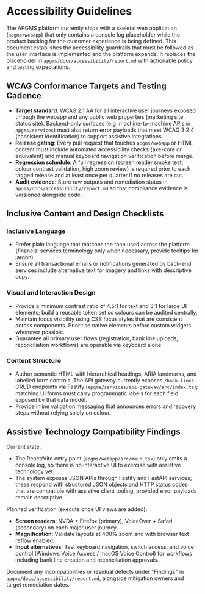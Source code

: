 # Accessibility Guidelines

The APGMS platform currently ships with a skeletal web application (`apgms/webapp`) that only contains a console log placeholder while the product backlog for the customer experience is being defined.
This document establishes the accessibility guardrails that must be followed as the user interface is implemented and the platform expands. It replaces the placeholder in `apgms/docs/accessibility/report.md` with actionable policy and testing expectations.

## WCAG Conformance Targets and Testing Cadence

- **Target standard**: WCAG 2.1 AA for all interactive user journeys exposed through the webapp and any public web properties (marketing site, status site).
  Backend-only surfaces (e.g. machine-to-machine APIs in `apgms/services`) must also return error payloads that meet WCAG 3.2.4 (consistent identification) to support assistive integrations.
- **Release gating**: Every pull request that touches `apgms/webapp` or HTML content must include automated accessibility checks (axe-core or equivalent) and manual keyboard navigation verification before merge.
- **Regression schedule**: A full regression (screen reader smoke test, colour contrast validation, high zoom review) is required prior to each tagged release and at least once per quarter if no releases are cut.
- **Audit evidence**: Store raw outputs and remediation status in `apgms/docs/accessibility/report.md` so that compliance evidence is versioned alongside code.

## Inclusive Content and Design Checklists

### Inclusive Language
- Prefer plain language that matches the tone used across the platform (financial services terminology only when necessary, provide tooltips for jargon).
- Ensure all transactional emails or notifications generated by back-end services include alternative text for imagery and links with descriptive copy.

### Visual and Interaction Design
- Provide a minimum contrast ratio of 4.5:1 for text and 3:1 for large UI elements; build a reusable token set so colours can be audited centrally.
- Maintain focus visibility using CSS focus styles that are consistent across components.
  Prioritise native elements before custom widgets whenever possible.
- Guarantee all primary user flows (registration, bank line uploads, reconciliation workflows) are operable via keyboard alone.

### Content Structure
- Author semantic HTML with hierarchical headings, ARIA landmarks, and labelled form controls.
  The API gateway currently exposes `/bank-lines` CRUD endpoints via Fastify (`apgms/services/api-gateway/src/index.ts`); matching UI forms must carry programmatic labels for each field exposed by that data model.
- Provide inline validation messaging that announces errors and recovery steps without relying solely on colour.

## Assistive Technology Compatibility Findings

Current state:
- The React/Vite entry point (`apgms/webapp/src/main.tsx`) only emits a console log, so there is no interactive UI to exercise with assistive technology yet.
- The system exposes JSON APIs through Fastify and FastAPI services; these respond with structured JSON objects and HTTP status codes that are compatible with assistive client tooling, provided error payloads remain descriptive.

Planned verification (execute once UI views are added):
- **Screen readers**: NVDA + Firefox (primary), VoiceOver + Safari (secondary) on each major user journey.
- **Magnification**: Validate layouts at 400% zoom and with browser text reflow enabled.
- **Input alternatives**: Test keyboard navigation, switch access, and voice control (Windows Voice Access / macOS Voice Control) for workflows including bank line creation and reconciliation approvals.

Document any incompatibilities or residual defects under "Findings" in `apgms/docs/accessibility/report.md`, alongside mitigation owners and target remediation dates.

